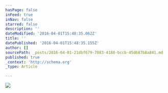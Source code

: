 ```yaml
---
hasPage: false
inFeed: true
inNav: false
starred: false
description: ''
dateModified: '2016-04-01T15:48:35.062Z'
title: ''
datePublished: '2016-04-01T15:48:35.155Z'
author: []
sourcePath: _posts/2016-04-01-21dbf679-7083-4180-bccb-45d687b8a841.md
published: true
_context: 'http://schema.org'
_type: Article

---
```

![](https://the-grid-user-content.s3-us-west-2.amazonaws.com/e4b19b35-cbf0-482f-94f6-fd74a34ed15d.jpg)